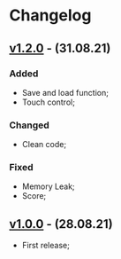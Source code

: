# Changelog

## [v1.2.0] - (31.08.21)

### Added

 - Save and load function;
 - Touch control;

### Changed

 - Clean code;
 
### Fixed

 - Memory Leak;
 - Score;

## [v1.0.0] - (28.08.21)

 - First release;

[v1.2.0]: https://github.com/Limows/Sharp2048/releases/tag/v1.2.0
[v1.0.0]: https://github.com/Limows/Sharp2048/releases/tag/v1.0.0
